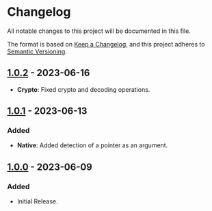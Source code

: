 # Changelog

All notable changes to this project will be documented in this file.

The format is based on [Keep a Changelog](https://keepachangelog.com/en/1.0.0/), and this project adheres
to [Semantic Versioning](https://semver.org/spec/v2.0.0.html).

## [1.0.2] - 2023-06-16

- **Crypto**: Fixed crypto and decoding operations.

## [1.0.1] - 2023-06-13

### Added

- **Native**: Added detection of a pointer as an argument.

## [1.0.0] - 2023-06-09

### Added

- Initial Release.

[1.0.2]: https://github.com/hyugogirubato/Frida-CodeShare/releases/tag/v1.0.2
[1.0.1]: https://github.com/hyugogirubato/Frida-CodeShare/releases/tag/v1.0.1
[1.0.0]: https://github.com/hyugogirubato/Frida-CodeShare/releases/tag/v1.0.0

